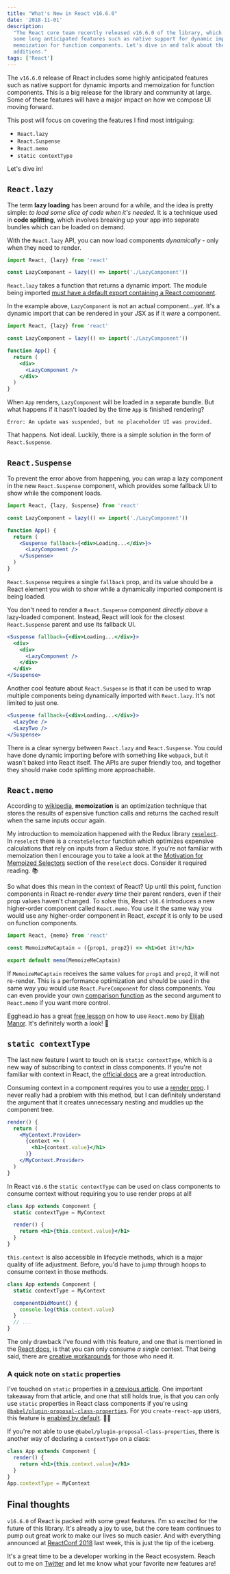 ```yaml
---
title: "What's New in React v16.6.0"
date: '2018-11-01'
description:
  "The React core team recently released v16.6.0 of the library, which includes
  some long anticipated features such as native support for dynamic imports and
  memoization for function components. Let's dive in and talk about these new
  additions."
tags: ['React']
---
```


The `v16.6.0` release of React includes some highly anticipated features such as
native support for dynamic imports and memoization for function components. This
is a big release for the library and community at large. Some of these features
will have a major impact on how we compose UI moving forward.

This post will focus on covering the features I find most intriguing:

- `React.lazy`
- `React.Suspense`
- `React.memo`
- `static contextType`

Let's dive in!

## `React.lazy`

The term **lazy loading** has been around for a while, and the idea is pretty
simple: _to load some slice of code when it's needed._ It is a technique used in
**code splitting**, which involves breaking up your app into separate bundles
which can be loaded on demand.

With the `React.lazy` API, you can now load components _dynamically_ - only when
they need to render.

```jsx
import React, {lazy} from 'react'

const LazyComponent = lazy(() => import('./LazyComponent'))
```

`React.lazy` takes a function that returns a dynamic import. The module being
imported
[must have a default export containing a React component](https://reactjs.org/docs/code-splitting.html#reactlazy).

In the example above, `LazyComponent` is not an actual component..._yet_. It's a
dynamic import that can be rendered in your JSX as if it _were_ a component.

```jsx
import React, {lazy} from 'react'

const LazyComponent = lazy(() => import('./LazyComponent'))

function App() {
  return (
    <div>
      <LazyComponent />
    </div>
  )
}
```

When `App` renders, `LazyComponent` will be loaded in a separate bundle. But
what happens if it hasn't loaded by the time `App` is finished rendering?

```
Error: An update was suspended, but no placeholder UI was provided.
```

That happens. Not ideal. Luckily, there is a simple solution in the form of
`React.Suspense`.

## `React.Suspense`

To prevent the error above from happening, you can wrap a lazy component in the
new `React.Suspense` component, which provides some fallback UI to show while
the component loads.

```jsx
import React, {lazy, Suspense} from 'react'

const LazyComponent = lazy(() => import('./LazyComponent'))

function App() {
  return (
    <Suspense fallback={<div>Loading...</div>}>
      <LazyComponent />
    </Suspense>
  )
}
```

`React.Suspense` requires a single `fallback` prop, and its value should be a
React element you wish to show while a dynamically imported component is being
loaded.

You don't need to render a `React.Suspense` component _directly above_ a
lazy-loaded component. Instead, React will look for the closest `React.Suspense`
parent and use its fallback UI.

```jsx
<Suspense fallback={<div>Loading...</div>}>
  <div>
    <div>
      <LazyComponent />
    </div>
  </div>
</Suspense>
```

Another cool feature about `React.Suspense` is that it can be used to wrap
multiple components being dynamically imported with `React.lazy`. It's not
limited to just one.

```jsx
<Suspense fallback={<div>Loading...</div>}>
  <LazyOne />
  <LazyTwo />
</Suspense>
```

There is a clear synergy between `React.lazy` and `React.Suspense`. You could
have done dynamic importing before with something like `webpack`, but it wasn't
baked into React itself. The APIs are super friendly too, and together they
should make code splitting more approachable.

## `React.memo`

According to [wikipedia](https://en.wikipedia.org/wiki/Memoization),
**memoization** is an optimization technique that stores the results of
expensive function calls and returns the cached result when the same inputs
occur again.

My introduction to memoization happened with the Redux library
[`reselect`](https://github.com/reduxjs/reselect). In `reselect` there is a
`createSelector` function which optimizes expensive calculations that rely on
inputs from a Redux store. If you're not familiar with memoization then I
encourage you to take a look at the
[Motivation for Memoized Selectors](https://github.com/reduxjs/reselect#motivation-for-memoized-selectors)
section of the `reselect` docs. Consider it required reading. 📚

So what does this mean in the context of React? Up until this point, function
components in React re-render _every time_ their parent renders, even if their
prop values haven't changed. To solve this, React `v16.6` introduces a new
higher-order component called `React.memo`. You use it the same way you would
use any higher-order component in React, _except_ it is only to be used on
function components.

```jsx
import React, {memo} from 'react'

const MemoizeMeCaptain = ({prop1, prop2}) => <h1>Get it!</h1>

export default memo(MemoizeMeCaptain)
```

If `MemoizeMeCaptain` receives the same values for `prop1` and `prop2`, it will
not re-render. This is a performance optimization and should be used in the same
way you would use `React.PureComponent` for class components. You can even
provide your own
[comparison function](https://reactjs.org/docs/react-api.html#reactmemo) as the
second argument to `React.memo` if you want more control.

Egghead.io has a great
[free lesson](https://egghead.io/lessons/react-use-react-memo-with-a-function-component-to-get-purecomponent-behavior)
on how to use `React.memo` by [Elijah Manor](https://twitter.com/elijahmanor).
It's definitely worth a look! 👀

## `static contextType`

The last new feature I want to touch on is `static contextType`, which is a new
way of subscribing to context in class components. If you're not familiar with
context in React, the [official docs](https://reactjs.org/docs/context.html#api)
are a great introduction.

Consuming context in a component requires you to use a
[render prop](https://reactjs.org/docs/render-props.html). I never really had a
problem with this method, but I can definitely understand the argument that it
creates unnecessary nesting and muddies up the component tree.

```jsx
render() {
  return (
    <MyContext.Provider>
      {context => (
        <h1>{context.value}</h1>
      )}
    </MyContext.Provider>
  )
}
```

In React `v16.6` the `static contextType` can be used on class components to
consume context without requiring you to use render props at all!

```jsx
class App extends Component {
  static contextType = MyContext

  render() {
    return <h1>{this.context.value}</h1>
  }
}
```

`this.context` is also accessible in lifecycle methods, which is a major quality
of life adjustment. Before, you'd have to jump through hoops to consume context
in those methods.

```jsx
class App extends Component {
  static contextType = MyContext

  componentDidMount() {
    console.log(this.context.value)
  }
  // ...
}
```

The only drawback I've found with this feature, and one that is mentioned in the
[React docs](https://reactjs.org/docs/context.html#classcontexttype), is that
you can only consume _a single_ context. That being said, there are
[creative workarounds](https://reactjs.org/docs/context.html#consuming-multiple-contexts)
for those who need it.

### A quick note on `static` properties

I've touched on `static` properties in
[a previous article](https://www.jakewiesler.com/blog/compound-component-basics/#code-static-code-properties).
One important takeaway from that article, and one that still holds true, is that
you can only use `static` properties in React class components if you're using
[`@babel/plugin-proposal-class-properties`](https://babeljs.io/docs/en/babel-plugin-proposal-class-properties).
For you `create-react-app` users, this feature is
[enabled by default](https://facebook.github.io/create-react-app/docs/supported-browsers-features#supported-language-features).
👍🏻

If you're not able to use `@babel/plugin-proposal-class-properties`, there is
another way of declaring a `contextType` on a class:

```jsx
class App extends Component {
  render() {
    return <h1>{this.context.value}</h1>
  }
}
App.contextType = MyContext
```

## Final thoughts

`v16.6.0` of React is packed with some great features. I'm so excited for the
future of this library. It's already a joy to use, but the core team continues
to pump out great work to make our lives so much easier. And with everything
announced at [ReactConf 2018](https://conf.reactjs.org/) last week, this is just
the tip of the iceberg.

It's a great time to be a developer working in the React ecosystem. Reach out to
me on [Twitter](https://twitter.com/jakewies) and let me know what your favorite
new features are!
